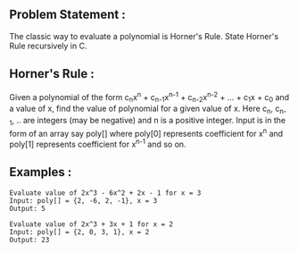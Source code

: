 ## Problem Statement :
The classic way to evaluate a polynomial is Horner's Rule. State Horner's Rule recursively in C.

## Horner's Rule :
Given a polynomial of the form c<sub>n</sub>x<sup>n</sup> + c<sub>n-1</sub>x<sup>n-1</sup> + c<sub>n-2</sub>x<sup>n-2</sup> + … + c<sub>1</sub>x + c<sub>0</sub> and a value of x, find the value of polynomial for a given value of x. Here c<sub>n</sub>, c<sub>n-1</sub>, .. are integers (may be negative) and n is a positive integer.
Input is in the form of an array say poly[] where poly[0] represents coefficient for x<sup>n</sup> and poly[1] represents coefficient for x<sup>n-1</sup> and so on.

## Examples :

    Evaluate value of 2x^3 - 6x^2 + 2x - 1 for x = 3
    Input: poly[] = {2, -6, 2, -1}, x = 3
    Output: 5

    Evaluate value of 2x^3 + 3x + 1 for x = 2
    Input: poly[] = {2, 0, 3, 1}, x = 2
    Output: 23
